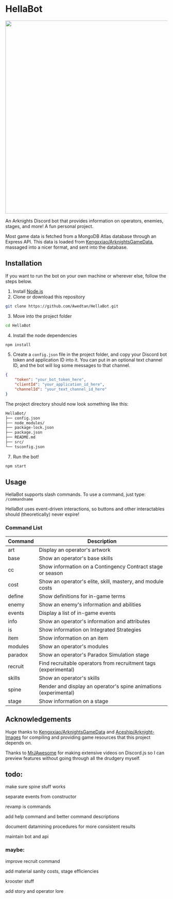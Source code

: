 # HellaBot

<img src="https://raw.githubusercontent.com/Awedtan/HellaBot-Assets/main/readme/demo.gif" height="600"/>

An Arknights Discord bot that provides information on operators, enemies, stages, and more! A fun personal project.

Most game data is fetched from a MongoDB Atlas database through an Express API. This data is loaded from [Kengxxiao/ArknightsGameData](https://github.com/Kengxxiao/ArknightsGameData), massaged into a nicer format, and sent into the database.

## Installation

If you want to run the bot on your own machine or wherever else, follow the steps below.

1. Install [Node.js](https://nodejs.org/en)
2. Clone or download this repository
```sh
git clone https://github.com/Awedtan/HellaBot.git
```
3. Move into the project folder
```sh
cd HellaBot
```
4. Install the node dependencies
```sh
npm install
```
5. Create a `config.json` file in the project folder, and copy your Discord bot token and application ID into it. You can put in an optional text channel ID, and the bot will log some messages to that channel.
```json
{
    "token": "your_bot_token_here",
    "clientId": "your_application_id_here",
    "channelId": "your_text_channel_id_here"
}
```
The project directory should now look something like this:
```sh
HellaBot/
├── config.json
├── node_modules/
├── package-lock.json
├── package.json
├── README.md
├── src/
└── tsconfig.json
```
7. Run the bot!
```sh
npm start
```

## Usage

HellaBot supports slash commands. To use a command, just type: `/commandname`

HellaBot uses event-driven interactions, so buttons and other interactables should (theoretically) never expire!

### Command List

| Command | Description                                                      |
|---------|------------------------------------------------------------------|
| art     | Display an operator's artwork                                    |
| base    | Show an operator's base skills                                   |
| cc      | Show information on a Contingency Contract stage or season       |
| cost    | Show an operator's elite, skill, mastery, and module costs       |
| define  | Show definitions for in-game terms                               |
| enemy   | Show an enemy's information and abilities                        |
| events  | Display a list of in-game events                                 |
| info    | Show an operator's information and attributes                    |
| is      | Show information on Integrated Strategies                        |
| item    | Show information on an item                                      |
| modules | Show an operator's modules                                       |
| paradox | Show an operator's Paradox Simulation stage                      |
| recruit | Find recruitable operators from recruitment tags (experimental)  |
| skills  | Show an operator's skills                                        |
| spine   | Render and display an operator's spine animations (experimental) |
| stage   | Show information on a stage                                      |

## Acknowledgements

Huge thanks to [Kengxxiao/ArknightsGameData](https://github.com/Kengxxiao/ArknightsGameData) and [Aceship/Arknight-Images](https://github.com/Aceship/Arknight-Images) for compiling and providing game resources that this project depends on.

Thanks to [MrJAwesome](https://www.youtube.com/@MrJAwesomeYT) for making extensive videos on Discord.js so I can preview features without going through all the drudgery myself.

## todo:

make sure spine stuff works

separate events from constructor

revamp is commands

add help command and better command descriptions

document datamining procedures for more consistent results

maintain bot and api

### maybe:

improve recruit command

add material sanity costs, stage efficiencies

krooster stuff

add story and operator lore

